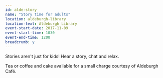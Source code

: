 ```yaml
---
id: alde-story
name: "Story time for adults"
location: aldeburgh-library
location-text: Aldeburgh Library
event-start-date: 2017-11-09
event-start-time: 1030
event-end-time: 1200
breadcrumb: y
---
```


Stories aren't just for kids! Hear a story, chat and relax.

Tea or coffee and cake available for a small charge courtesy of Aldeburgh Café.
